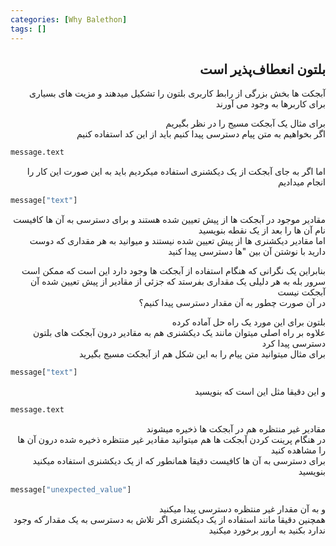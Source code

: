 ```yaml
---
categories: [Why Balethon]
tags: []
---
```


<h2 align="right" dir="rtl">بلتون انعطاف‌پذیر است</h2>

<p align="right" dir="rtl">آبجکت ها بخش بزرگی از رابط کاربری بلتون را تشکیل میدهند و مزیت های بسیاری برای کاربرها به وجود می آورند</p>

<p align="right" dir="rtl">برای مثال یک آبجکت مسیج را در نظر بگیریم<br/>
اگر بخواهیم به متن پیام دسترسی پیدا کنیم باید از این کد استفاده کنیم</p>

```python
message.text
```

<p align="right" dir="rtl">اما اگر به جای آبجکت از یک دیکشنری استفاده میکردیم باید به این صورت این کار را انجام میدادیم</p>

```python
message["text"]
```

<p align="right" dir="rtl">مقادیر موجود در آبجکت ها از پیش تعیین شده هستند و برای دسترسی به آن ها کافیست نام آن ها را بعد از یک نقطه بنویسید<br/>
اما مقادیر دیکشنری ها از پیش تعیین شده نیستند و میوانید به هر مقداری که دوست دارید با نوشتن آن بین "ها دسترسی پیدا کنید</p>

<p align="right" dir="rtl">بنابراین یک نگرانی که هنگام استفاده از آبجکت ها وجود دارد این است که ممکن است سرور بله به هر دلیلی یک مقداری بفرستد که جزئی از مقادیر از پیش تعیین شده آن آبجکت نیست<br/>
در آن صورت چطور به آن مقدار دسترسی پیدا کنیم؟</p>

<p align="right" dir="rtl">بلتون برای این مورد یک راه حل آماده کرده<br/>
علاوه بر راه اصلی میتوان مانند یک دیکشنری هم به مقادیر درون آبجکت های بلتون دسترسی پیدا کرد<br/>
برای مثال میتوانید متن پیام را به این شکل هم از آبجکت مسیج بگیرید</p>

```python
message["text"]
```

<p align="right" dir="rtl">و این دقیقا مثل این است که بنویسید</p>

```python
message.text
```

<p align="right" dir="rtl">مقادیر غیر منتظره هم در آبجکت ها ذخیره میشوند<br/>
در هنگام پرینت کردن آبجکت ها هم میتوانید مقادیر غیر منتظره ذخیره شده درون آن ها را مشاهده کنید<br/>
برای دسترسی به آن ها کافیست دقیقا همانطور که از یک دیکشنری استفاده میکنید بنویسید</p>

```python
message["unexpected_value"]
```

<p align="right" dir="rtl">و به آن مقدار غیر منتظره دسترسی پیدا میکنید<br/>
همچنین دقیقا مانند استفاده از یک دیکشنری اگر تلاش به دسترسی به یک مقدار که وجود ندارد بکنید به ارور برخورد میکنید</p>